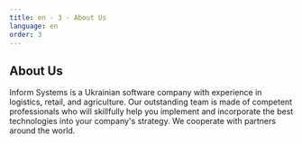 ```yaml
---
title: en - 3 - About Us
language: en
order: 3
---
```

<a id="about"></a>
<div class="title-block center"><h2>About Us</h2></div>
<div class="text-block">Inform Systems is a Ukrainian software company with experience in logistics, retail, and agriculture. Our outstanding team is made of competent professionals who will skillfully help you implement and incorporate the best technologies into your company's strategy. We cooperate with partners around the world.</div>